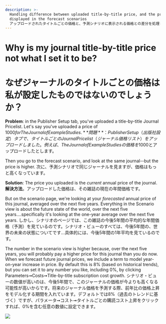 ```yaml
---
description: >-
  Handling difference between uploaded title-by-title price, and the price as
  displayed in the forecast scenarios
  アップロードされたタイトルごとの価格と、予測シナリオに表示される価格との差分を処理します。予測シナリオに表示される価格の違いを処理する
---
```


# Why is my journal title-by-title price not what I set it to be?
# なぜジャーナルのタイトルごとの価格は私が設定したものではないのでしょうか？

**Problem**: in the Publisher Setup tab, you've uploaded a title-by-title Journal Pricelist. Let's say you've uploaded a price of $1000 for The Journal of Example Studies.
**問題**： Publisher Setup（出版社設定）タブで、タイトルごとのJournal Pricelist（ジャーナル価格リスト）をアップロードしました。例えば、The Journal of Example Studiesの価格を$1000とアップロードしたとします。

Then you go to the forecast scenario, and look at the same journal--but the price is higher.
次に、予測シナリオで同じジャーナルを見ますが、価格はもっと高くなっています。

**Solution**: The price you uploaded is the _current_ annual price of the journal.
**解決方法**。アップロードした価格は、その雑誌の現在の年間価格です。

But on the scenario page, we're looking at your _forecasted_ annual price of this journal, averaged over the next five years. Everything in the Scenario view is about the future state of the world, over the next five years....specifically it's looking at the one-year average over the next five years.
しかし、シナリオのページでは、この雑誌の今後5年間の平均的な年間価格（予測）を見ているのです。シナリオ・ビューのすべては、今後5年間の、世界の未来の状態についてです...具体的には、今後5年間の1年平均を見ているのです。

The number in the scenario view is higher because, over the next five years, you will probably pay a higher price for this journal than you do now. When we forecast future journal prices, we include a term to model year-on-year increase in price. By default this is 8% (based on historical trends), but you can set it to any number you like, including 0%, by clicking Parameters➞Costs➞Title-by-title subscription cost growth.
シナリオ・ビューの数値が高いのは、今後5年間で、このジャーナルの価格が今よりも高くなる可能性が高いからです。将来のジャーナル価格を予測する際、前年比の価格上昇をモデル化する期間を入れています。デフォルトでは8%（過去のトレンドに基づく）ですが、パラメータ➞コスト➞タイトルごとの購読コスト上昇をクリックすれば、0%を含む任意の数値に設定できます。

![](../.gitbook/assets/title-price-not-what-set-to-be.png)
